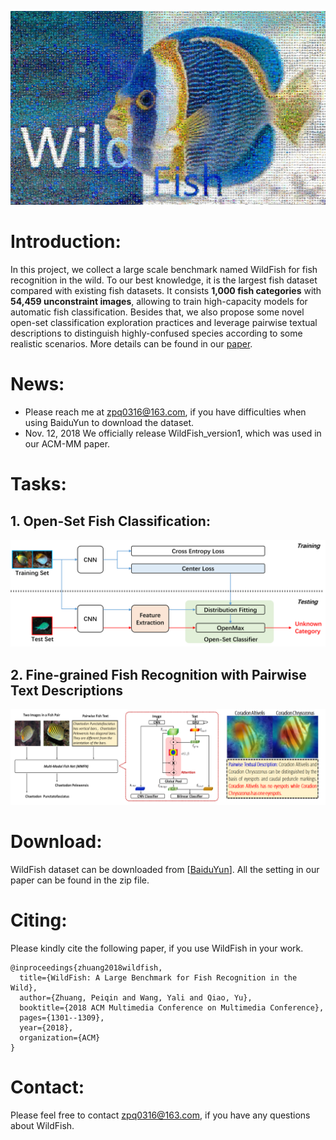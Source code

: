 ![image](/paper/WildFish_cover.jpg)


# Introduction:
In this project, we collect a large scale benchmark named WildFish for fish recognition in the wild. To our best knowledge, it is the largest fish dataset compared with existing fish datasets. It consists **1,000 fish categories** with **54,459 unconstraint images**, allowing to train high-capacity models for automatic fish classification. Besides that, we also propose some novel open-set classification exploration practices and leverage pairwise textual descriptions to distinguish highly-confused species according to some realistic scenarios. More details can be found in our [paper](https://dl.acm.org/citation.cfm?id=3240616).

# News:
- Please reach me at zpq0316@163.com, if you have difficulties when using BaiduYun to download the dataset.
- Nov. 12, 2018 We officially release WildFish_version1, which was used in our ACM-MM paper.



# Tasks:
## 1. Open-Set Fish Classification:
![image](/paper/OpenSet_Framework.png)

## 2. Fine-grained Fish Recognition with Pairwise Text Descriptions
![image](/paper/pairwise.png)



# Download:
WildFish dataset can be downloaded from [[BaiduYun](https://pan.baidu.com/s/1tBO3EiWi-zHFfELsyjNbXA?pwd=01km)]. All the setting in our paper can be found in the zip file.

# Citing:
Please kindly cite the following paper, if you use WildFish in your work.
```
@inproceedings{zhuang2018wildfish,
  title={WildFish: A Large Benchmark for Fish Recognition in the Wild},
  author={Zhuang, Peiqin and Wang, Yali and Qiao, Yu},
  booktitle={2018 ACM Multimedia Conference on Multimedia Conference},
  pages={1301--1309},
  year={2018},
  organization={ACM}
}
```

# Contact:
Please feel free to contact zpq0316@163.com, if you have any questions about WildFish.


